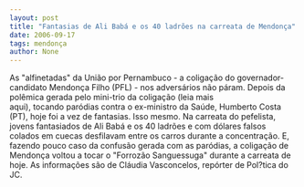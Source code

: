 ```yaml
---
layout: post
title: "Fantasias de Ali Babá e os 40 ladrões na carreata de Mendonça"
date: 2006-09-17
tags: mendonça
author: None
---
```


As \"alfinetadas\" da União por Pernambuco - a coligação do governador-candidato Mendonça Filho (PFL) - nos adversários não páram.
Depois da polêmica gerada pelo mini-trio da coligação (leia mais aqui),&nbsp;tocando&nbsp;paródias contra o ex-ministro da Saúde, Humberto Costa (PT), hoje foi a vez de fantasias.
Isso mesmo. Na carreata do pefelista, jovens fantasiados de Ali Babá e os 40 ladrões e com dólares falsos colados em cuecas desfilavam entre os carros durante a concentração. 
E, fazendo pouco caso&nbsp;da confusão gerada com&nbsp;as paródias,&nbsp;a coligação de Mendonça voltou a tocar o \"Forrozão Sanguessuga\" durante a carreata de hoje.
As informações são de Cláudia Vasconcelos, repórter de Pol?tica do JC.&nbsp; 